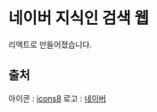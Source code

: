 # 네이버 지식인 검색 웹

리액트로 만들어졌습니다.

## 출처

아이콘 : [icons8](https://icons8.kr)
로고 : [네이버](https://naver.com)
